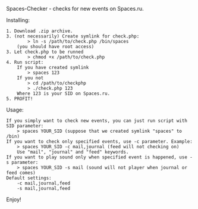 Spaces-Checker - checks for new events on Spaces.ru.

Installing:

	1. Download .zip archive.
	3. (not necessarily) Create symlink for check.php:
			> ln -s /path/to/check.php /bin/spaces
		(you should have root access)
	3. Let check.php to be runned
	 		> chmod +x /path/to/check.php
	4. Run script:
		If you have created symlink
		 	> spaces 123
		If you not
			> cd /path/to/checkphp
			> ./check.php 123
		Where 123 is your SID on Spaces.ru.
	5. PROFIT!

Usage:

	If you simply want to check new events, you can just run script with SID parameter:
		> spaces YOUR_SID (suppose that we created symlink "spaces" to /bin)
	If you want to check only specified events, use -c parameter. Example:
		> spaces YOUR_SID -c mail,journal (feed will not checking on)
		Use "mail", "journal" and "feed" keywords.
	If you want to play sound only when specified event is happened, use -s parameter:
		> spaces YOUR_SID -s mail (sound will not player when journal or feed comes)
	Default settings:
		-c mail,journal,feed
		-s mail,journal,feed

Enjoy!